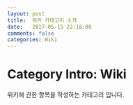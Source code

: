 ```yaml
---
layout: post
title:  위키 카테고리 소개
date:   2017-05-15 22:18:00
comments: false
categories: Wiki
---
```


# Category Intro: Wiki

위키에 관한 항목을 작성하는 카테고리 입니다.
